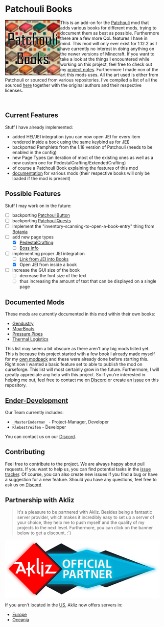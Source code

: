 # Patchouli Books

<img src="PatchouliBooks.png" align="left" width="180px"/>

This is an add-on for the [Patchouli](https://www.curseforge.com/minecraft/mc-mods/patchouli-rofl-edition) mod that adds various books for different mods, trying to document them as best as possible. Furthermore there are a few more QoL features I have in mind. This mod will only ever exist for 1.12.2 as I have currently no interest in doing anything on the newer versions of Minecraft.
If you want to take a look at the things I encountered while working on this project, feel free to check out my [project notes](NOTES.md). Furthermore I made non of the art this mods uses. All the art used is either from Patchouli or sourced from various repositories. I've compiled a list of all the sourced [here](https://github.com/Ender-Development/PatchouliBooks/blob/master/src/main/resources/assets/patchoulibooks/textures/sources.md) together with the original authors and their respective licenses.

<p>&nbsp;</p>

## Current Features
Stuff I have already implemented:
- added HEI/JEI integration (you can now open JEI for every item rendered inside a book using the same keybind as for JEI)
- backported Pamphlets from the 1.18 version of Patchouli (needs to be enabled in the config)
- new Page Types (an iteration of most of the existing ones as well as a new custom one for PedestalCrafting/ExtendedCrafting)
- of course a Patchouli Book explaining the features of this mod
- [documentation](#documented-mods) for various mods (their respective books will only be loaded if the mod is present)

##  Possible Features
Stuff I may work on in the future:
- [ ] backporting [PatchouliButton](https://www.curseforge.com/minecraft/mc-mods/patchoulibutton)
- [ ] backporting [PatchouliQuests](https://www.curseforge.com/minecraft/mc-mods/patchouli-quests)
- [ ] implement the "inventory-scanning-to-open-a-book-entry" thing from [Botania](https://github.com/VazkiiMods/Botania/blob/1.12-final/src/main/java/vazkii/botania/client/core/handler/TooltipAdditionDisplayHandler.java)
- [ ] add new page types
  - [x] [PedestalCrafting](https://www.curseforge.com/minecraft/customization/pedestal-recipe-template-for-patchouli)
  - [ ] [Boss Info](https://www.curseforge.com/minecraft/customization/patchouli-template-boss-info)
- [ ] implementing proper JEI integration
  - [ ] [Link from JEI into Books](https://github.com/CaliforniaDemise/Patchouli/issues/1)
  - [x] Open JEI from inside a book
- [ ] increase the GUI size of the book
  - [ ] decrease the font size of the text
  - [ ] thus increasing the amount of text that can be displayed on a single page

## Documented Mods

These mods are currently documented in this mod within their own books:
- [Gendustry](https://www.curseforge.com/minecraft/mc-mods/gendustry)
- [MoarBoats](https://www.curseforge.com/minecraft/mc-mods/moar-boats)
- [Pressure Pipes](https://www.curseforge.com/minecraft/mc-mods/pressure-pipes)
- [Thermal Logistics](https://www.curseforge.com/minecraft/mc-mods/thermallogistics)

This list may seem a bit obscure as there aren't any big mods listed yet. This is because this project started with a few book I already made myself for my [own modpack](https://www.curseforge.com/minecraft/modpacks/zerblands-remastered) and these were already done before starting this. Right now I wanted a basic feature set to able to publish the mod on curseforge. This list will most certainly grow in the future. Furthermore, I will greatly appreciate any help with this project. So if you're interested in helping me out, feel free to contact me on [Discord](https://discord.gg/JF7x2vG) or create an [issue](https://github.com/Ender-Development/PatchouliBooks/issues) on this repository.

## [Ender-Development](https://github.com/Ender-Development)

Our Team currently includes:
- `_MasterEnderman_` - Project-Manager, Developer
- `Klebestreifen` - Developer

You can contact us on our [Discord](https://discord.gg/JF7x2vG).

## Contributing
Feel free to contribute to the project. We are always happy about pull requests.
If you want to help us, you can find potential tasks in the [issue tracker](https://github.com/Ender-Development/PatchouliBooks/issues).
Of course, you can also create new issues if you find a bug or have a suggestion for a new feature.
Should you have any questions, feel free to ask us on [Discord](https://discord.gg/JF7x2vG).

## Partnership with Akliz

> It's a pleasure to be partnered with Akliz. Besides being a fantastic server provider, which makes it incredibly easy to set up a server of your choice, they help me to push myself and the quality of my projects to the next level. Furthermore, you can click on the banner below to get a discount. :')

<a href="https://www.akliz.net/enderman"><img src="https://github.com/MasterEnderman/Zerblands-Remastered/raw/master/Akliz_Partner.png" align="center"/></a>

If you aren't located in the [US](https://www.akliz.net/enderman), Akliz now offers servers in:

- [Europe](https://www.akliz.net/enderman-eu)
- [Oceania](https://www.akliz.net/enderman-oce)
